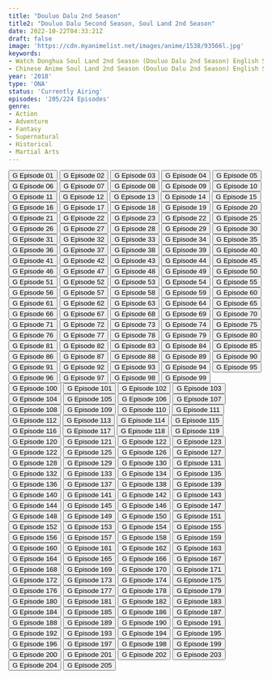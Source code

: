 ```yaml
---
title: "Douluo Dalu 2nd Season"
title2: "Douluo Dalu Second Season, Soul Land 2nd Season"
date: 2022-10-22T04:33:21Z
draft: false
image: 'https://cdn.myanimelist.net/images/anime/1538/93566l.jpg'
keywords:
- Watch Donghua Soul Land 2nd Season (Douluo Dalu 2nd Season) English Sub
- Chinese Anime Soul Land 2nd Season (Douluo Dalu 2nd Season) English Sub
year: '2018'
type: 'ONA'
status: 'Currently Airing'
episodes: '205/224 Episodes'
genre:
- Action
- Adventure
- Fantasy
- Supernatural
- Historical
- Martial Arts
---
```


<div class="d-g gg-5 gtc-r ai-c">
<button onclick="window.open('?gog=douluo-dalu-2nd-season-episode-1','_blank')">G Episode 01</button>
<button onclick="window.open('?gog=douluo-dalu-2nd-season-episode-2','_blank')">G Episode 02</button>
<button onclick="window.open('?gog=douluo-dalu-2nd-season-episode-3','_blank')">G Episode 03</button>
<button onclick="window.open('?gog=douluo-dalu-2nd-season-episode-4','_blank')">G Episode 04</button>
<button onclick="window.open('?gog=douluo-dalu-2nd-season-episode-5','_blank')">G Episode 05</button>
<button onclick="window.open('?gog=douluo-dalu-2nd-season-episode-6','_blank')">G Episode 06</button>
<button onclick="window.open('?gog=douluo-dalu-2nd-season-episode-7','_blank')">G Episode 07</button>
<button onclick="window.open('?gog=douluo-dalu-2nd-season-episode-8','_blank')">G Episode 08</button>
<button onclick="window.open('?gog=douluo-dalu-2nd-season-episode-9','_blank')">G Episode 09</button>
<button onclick="window.open('?gog=douluo-dalu-2nd-season-episode-10','_blank')">G Episode 10</button>
<button onclick="window.open('?gog=douluo-dalu-2nd-season-episode-11','_blank')">G Episode 11</button>
<button onclick="window.open('?gog=douluo-dalu-2nd-season-episode-12','_blank')">G Episode 12</button>
<button onclick="window.open('?gog=douluo-dalu-2nd-season-episode-13','_blank')">G Episode 13</button>
<button onclick="window.open('?gog=douluo-dalu-2nd-season-episode-14','_blank')">G Episode 14</button>
<button onclick="window.open('?gog=douluo-dalu-2nd-season-episode-15','_blank')">G Episode 15</button>
<button onclick="window.open('?gog=douluo-dalu-2nd-season-episode-16','_blank')">G Episode 16</button>
<button onclick="window.open('?gog=douluo-dalu-2nd-season-episode-17','_blank')">G Episode 17</button>
<button onclick="window.open('?gog=douluo-dalu-2nd-season-episode-18','_blank')">G Episode 18</button>
<button onclick="window.open('?gog=douluo-dalu-2nd-season-episode-19','_blank')">G Episode 19</button>
<button onclick="window.open('?gog=douluo-dalu-2nd-season-episode-20','_blank')">G Episode 20</button>
<button onclick="window.open('?gog=douluo-dalu-2nd-season-episode-21','_blank')">G Episode 21</button>
<button onclick="window.open('?gog=douluo-dalu-2nd-season-episode-22','_blank')">G Episode 22</button>
<button onclick="window.open('?gog=douluo-dalu-2nd-season-episode-23','_blank')">G Episode 23</button>
<button onclick="window.open('?gog=douluo-dalu-2nd-season-episode-24','_blank')">G Episode 22</button>
<button onclick="window.open('?gog=douluo-dalu-2nd-season-episode-25','_blank')">G Episode 25</button>
<button onclick="window.open('?gog=douluo-dalu-2nd-season-episode-26','_blank')">G Episode 26</button>
<button onclick="window.open('?gog=douluo-dalu-2nd-season-episode-27','_blank')">G Episode 27</button>
<button onclick="window.open('?gog=douluo-dalu-2nd-season-episode-28','_blank')">G Episode 28</button>
<button onclick="window.open('?gog=douluo-dalu-2nd-season-episode-29','_blank')">G Episode 29</button>
<button onclick="window.open('?gog=douluo-dalu-2nd-season-episode-30','_blank')">G Episode 30</button>
<button onclick="window.open('?gog=douluo-dalu-2nd-season-episode-31','_blank')">G Episode 31</button>
<button onclick="window.open('?gog=douluo-dalu-2nd-season-episode-32','_blank')">G Episode 32</button>
<button onclick="window.open('?gog=douluo-dalu-2nd-season-episode-33','_blank')">G Episode 33</button>
<button onclick="window.open('?gog=douluo-dalu-2nd-season-episode-34','_blank')">G Episode 34</button>
<button onclick="window.open('?gog=douluo-dalu-2nd-season-episode-35','_blank')">G Episode 35</button>
<button onclick="window.open('?gog=douluo-dalu-2nd-season-episode-36','_blank')">G Episode 36</button>
<button onclick="window.open('?gog=douluo-dalu-2nd-season-episode-37','_blank')">G Episode 37</button>
<button onclick="window.open('?gog=douluo-dalu-2nd-season-episode-38','_blank')">G Episode 38</button>
<button onclick="window.open('?gog=douluo-dalu-2nd-season-episode-39','_blank')">G Episode 39</button>
<button onclick="window.open('?gog=douluo-dalu-2nd-season-episode-40','_blank')">G Episode 40</button>
<button onclick="window.open('?gog=douluo-dalu-2nd-season-episode-41','_blank')">G Episode 41</button>
<button onclick="window.open('?gog=douluo-dalu-2nd-season-episode-42','_blank')">G Episode 42</button>
<button onclick="window.open('?gog=douluo-dalu-2nd-season-episode-43','_blank')">G Episode 43</button>
<button onclick="window.open('?gog=douluo-dalu-2nd-season-episode-44','_blank')">G Episode 44</button>
<button onclick="window.open('?gog=douluo-dalu-2nd-season-episode-45','_blank')">G Episode 45</button>
<button onclick="window.open('?gog=douluo-dalu-2nd-season-episode-46','_blank')">G Episode 46</button>
<button onclick="window.open('?gog=douluo-dalu-2nd-season-episode-47','_blank')">G Episode 47</button>
<button onclick="window.open('?gog=douluo-dalu-2nd-season-episode-48','_blank')">G Episode 48</button>
<button onclick="window.open('?gog=douluo-dalu-2nd-season-episode-49','_blank')">G Episode 49</button>
<button onclick="window.open('?gog=douluo-dalu-2nd-season-episode-50','_blank')">G Episode 50</button>
<button onclick="window.open('?gog=douluo-dalu-2nd-season-episode-51','_blank')">G Episode 51</button>
<button onclick="window.open('?gog=douluo-dalu-2nd-season-episode-52','_blank')">G Episode 52</button>
<button onclick="window.open('?gog=douluo-dalu-2nd-season-episode-53','_blank')">G Episode 53</button>
<button onclick="window.open('?gog=douluo-dalu-2nd-season-episode-54','_blank')">G Episode 54</button>
<button onclick="window.open('?gog=douluo-dalu-2nd-season-episode-55','_blank')">G Episode 55</button>
<button onclick="window.open('?gog=douluo-dalu-2nd-season-episode-56','_blank')">G Episode 56</button>
<button onclick="window.open('?gog=douluo-dalu-2nd-season-episode-57','_blank')">G Episode 57</button>
<button onclick="window.open('?gog=douluo-dalu-2nd-season-episode-58','_blank')">G Episode 58</button>
<button onclick="window.open('?gog=douluo-dalu-2nd-season-episode-59','_blank')">G Episode 59</button>
<button onclick="window.open('?gog=douluo-dalu-2nd-season-episode-60','_blank')">G Episode 60</button>
<button onclick="window.open('?gog=douluo-dalu-2nd-season-episode-61','_blank')">G Episode 61</button>
<button onclick="window.open('?gog=douluo-dalu-2nd-season-episode-62','_blank')">G Episode 62</button>
<button onclick="window.open('?gog=douluo-dalu-2nd-season-episode-63','_blank')">G Episode 63</button>
<button onclick="window.open('?gog=douluo-dalu-2nd-season-episode-64','_blank')">G Episode 64</button>
<button onclick="window.open('?gog=douluo-dalu-2nd-season-episode-65','_blank')">G Episode 65</button>
<button onclick="window.open('?gog=douluo-dalu-2nd-season-episode-66','_blank')">G Episode 66</button>
<button onclick="window.open('?gog=douluo-dalu-2nd-season-episode-67','_blank')">G Episode 67</button>
<button onclick="window.open('?gog=douluo-dalu-2nd-season-episode-68','_blank')">G Episode 68</button>
<button onclick="window.open('?gog=douluo-dalu-2nd-season-episode-69','_blank')">G Episode 69</button>
<button onclick="window.open('?gog=douluo-dalu-2nd-season-episode-70','_blank')">G Episode 70</button>
<button onclick="window.open('?gog=douluo-dalu-2nd-season-episode-71','_blank')">G Episode 71</button>
<button onclick="window.open('?gog=douluo-dalu-2nd-season-episode-72','_blank')">G Episode 72</button>
<button onclick="window.open('?gog=douluo-dalu-2nd-season-episode-73','_blank')">G Episode 73</button>
<button onclick="window.open('?gog=douluo-dalu-2nd-season-episode-74','_blank')">G Episode 74</button>
<button onclick="window.open('?gog=douluo-dalu-2nd-season-episode-75','_blank')">G Episode 75</button>
<button onclick="window.open('?gog=douluo-dalu-2nd-season-episode-76','_blank')">G Episode 76</button>
<button onclick="window.open('?gog=douluo-dalu-2nd-season-episode-77','_blank')">G Episode 77</button>
<button onclick="window.open('?gog=douluo-dalu-2nd-season-episode-78','_blank')">G Episode 78</button>
<button onclick="window.open('?gog=douluo-dalu-2nd-season-episode-79','_blank')">G Episode 79</button>
<button onclick="window.open('?gog=douluo-dalu-2nd-season-episode-80','_blank')">G Episode 80</button>
<button onclick="window.open('?gog=douluo-dalu-2nd-season-episode-81','_blank')">G Episode 81</button>
<button onclick="window.open('?gog=douluo-dalu-2nd-season-episode-82','_blank')">G Episode 82</button>
<button onclick="window.open('?gog=douluo-dalu-2nd-season-episode-83','_blank')">G Episode 83</button>
<button onclick="window.open('?gog=douluo-dalu-2nd-season-episode-84','_blank')">G Episode 84</button>
<button onclick="window.open('?gog=douluo-dalu-2nd-season-episode-85','_blank')">G Episode 85</button>
<button onclick="window.open('?gog=douluo-dalu-2nd-season-episode-86','_blank')">G Episode 86</button>
<button onclick="window.open('?gog=douluo-dalu-2nd-season-episode-87','_blank')">G Episode 87</button>
<button onclick="window.open('?gog=douluo-dalu-2nd-season-episode-88','_blank')">G Episode 88</button>
<button onclick="window.open('?gog=douluo-dalu-2nd-season-episode-89','_blank')">G Episode 89</button>
<button onclick="window.open('?gog=douluo-dalu-2nd-season-episode-90','_blank')">G Episode 90</button>
<button onclick="window.open('?gog=douluo-dalu-2nd-season-episode-91','_blank')">G Episode 91</button>
<button onclick="window.open('?gog=douluo-dalu-2nd-season-episode-92','_blank')">G Episode 92</button>
<button onclick="window.open('?gog=douluo-dalu-2nd-season-episode-93','_blank')">G Episode 93</button>
<button onclick="window.open('?gog=douluo-dalu-2nd-season-episode-94','_blank')">G Episode 94</button>
<button onclick="window.open('?gog=douluo-dalu-2nd-season-episode-95','_blank')">G Episode 95</button>
<button onclick="window.open('?gog=douluo-dalu-2nd-season-episode-96','_blank')">G Episode 96</button>
<button onclick="window.open('?gog=douluo-dalu-2nd-season-episode-97','_blank')">G Episode 97</button>
<button onclick="window.open('?gog=douluo-dalu-2nd-season-episode-98','_blank')">G Episode 98</button>
<button onclick="window.open('?gog=douluo-dalu-2nd-season-episode-99','_blank')">G Episode 99</button>
<button onclick="window.open('?gog=douluo-dalu-2nd-season-episode-100','_blank')">G Episode 100</button>
<button onclick="window.open('?gog=douluo-dalu-2nd-season-episode-101','_blank')">G Episode 101</button>
<button onclick="window.open('?gog=douluo-dalu-2nd-season-episode-102','_blank')">G Episode 102</button>
<button onclick="window.open('?gog=douluo-dalu-2nd-season-episode-103','_blank')">G Episode 103</button>
<button onclick="window.open('?gog=douluo-dalu-2nd-season-episode-104','_blank')">G Episode 104</button>
<button onclick="window.open('?gog=douluo-dalu-2nd-season-episode-105','_blank')">G Episode 105</button>
<button onclick="window.open('?gog=douluo-dalu-2nd-season-episode-106','_blank')">G Episode 106</button>
<button onclick="window.open('?gog=douluo-dalu-2nd-season-episode-107','_blank')">G Episode 107</button>
<button onclick="window.open('?gog=douluo-dalu-2nd-season-episode-108','_blank')">G Episode 108</button>
<button onclick="window.open('?gog=douluo-dalu-2nd-season-episode-109','_blank')">G Episode 109</button>
<button onclick="window.open('?gog=douluo-dalu-2nd-season-episode-110','_blank')">G Episode 110</button>
<button onclick="window.open('?gog=douluo-dalu-2nd-season-episode-111','_blank')">G Episode 111</button>
<button onclick="window.open('?gog=douluo-dalu-2nd-season-episode-112','_blank')">G Episode 112</button>
<button onclick="window.open('?gog=douluo-dalu-2nd-season-episode-113','_blank')">G Episode 113</button>
<button onclick="window.open('?gog=douluo-dalu-2nd-season-episode-114','_blank')">G Episode 114</button>
<button onclick="window.open('?gog=douluo-dalu-2nd-season-episode-115','_blank')">G Episode 115</button>
<button onclick="window.open('?gog=douluo-dalu-2nd-season-episode-116','_blank')">G Episode 116</button>
<button onclick="window.open('?gog=douluo-dalu-2nd-season-episode-117','_blank')">G Episode 117</button>
<button onclick="window.open('?gog=douluo-dalu-2nd-season-episode-118','_blank')">G Episode 118</button>
<button onclick="window.open('?gog=douluo-dalu-2nd-season-episode-119','_blank')">G Episode 119</button>
<button onclick="window.open('?gog=douluo-dalu-2nd-season-episode-120','_blank')">G Episode 120</button>
<button onclick="window.open('?gog=douluo-dalu-2nd-season-episode-121','_blank')">G Episode 121</button>
<button onclick="window.open('?gog=douluo-dalu-2nd-season-episode-122','_blank')">G Episode 122</button>
<button onclick="window.open('?gog=douluo-dalu-2nd-season-episode-123','_blank')">G Episode 123</button>
<button onclick="window.open('?gog=douluo-dalu-2nd-season-episode-124','_blank')">G Episode 122</button>
<button onclick="window.open('?gog=douluo-dalu-2nd-season-episode-125','_blank')">G Episode 125</button>
<button onclick="window.open('?gog=douluo-dalu-2nd-season-episode-126','_blank')">G Episode 126</button>
<button onclick="window.open('?gog=douluo-dalu-2nd-season-episode-127','_blank')">G Episode 127</button>
<button onclick="window.open('?gog=douluo-dalu-2nd-season-episode-128','_blank')">G Episode 128</button>
<button onclick="window.open('?gog=douluo-dalu-2nd-season-episode-129','_blank')">G Episode 129</button>
<button onclick="window.open('?gog=douluo-dalu-2nd-season-episode-130','_blank')">G Episode 130</button>
<button onclick="window.open('?gog=douluo-dalu-2nd-season-episode-131','_blank')">G Episode 131</button>
<button onclick="window.open('?gog=douluo-dalu-2nd-season-episode-132','_blank')">G Episode 132</button>
<button onclick="window.open('?gog=douluo-dalu-2nd-season-episode-133','_blank')">G Episode 133</button>
<button onclick="window.open('?gog=douluo-dalu-2nd-season-episode-134','_blank')">G Episode 134</button>
<button onclick="window.open('?gog=douluo-dalu-2nd-season-episode-135','_blank')">G Episode 135</button>
<button onclick="window.open('?gog=douluo-dalu-2nd-season-episode-136','_blank')">G Episode 136</button>
<button onclick="window.open('?gog=douluo-dalu-2nd-season-episode-137','_blank')">G Episode 137</button>
<button onclick="window.open('?gog=douluo-dalu-2nd-season-episode-138','_blank')">G Episode 138</button>
<button onclick="window.open('?gog=douluo-dalu-2nd-season-episode-139','_blank')">G Episode 139</button>
<button onclick="window.open('?gog=douluo-dalu-2nd-season-episode-140','_blank')">G Episode 140</button>
<button onclick="window.open('?gog=douluo-dalu-2nd-season-episode-141','_blank')">G Episode 141</button>
<button onclick="window.open('?gog=douluo-dalu-2nd-season-episode-142','_blank')">G Episode 142</button>
<button onclick="window.open('?gog=douluo-dalu-2nd-season-episode-143','_blank')">G Episode 143</button>
<button onclick="window.open('?gog=douluo-dalu-2nd-season-episode-144','_blank')">G Episode 144</button>
<button onclick="window.open('?gog=douluo-dalu-2nd-season-episode-145','_blank')">G Episode 145</button>
<button onclick="window.open('?gog=douluo-dalu-2nd-season-episode-146','_blank')">G Episode 146</button>
<button onclick="window.open('?gog=douluo-dalu-2nd-season-episode-147','_blank')">G Episode 147</button>
<button onclick="window.open('?gog=douluo-dalu-2nd-season-episode-148','_blank')">G Episode 148</button>
<button onclick="window.open('?gog=douluo-dalu-2nd-season-episode-149','_blank')">G Episode 149</button>
<button onclick="window.open('?gog=douluo-dalu-2nd-season-episode-150','_blank')">G Episode 150</button>
<button onclick="window.open('?gog=douluo-dalu-2nd-season-episode-151','_blank')">G Episode 151</button>
<button onclick="window.open('?gog=douluo-dalu-2nd-season-episode-152','_blank')">G Episode 152</button>
<button onclick="window.open('?gog=douluo-dalu-2nd-season-episode-153','_blank')">G Episode 153</button>
<button onclick="window.open('?gog=douluo-dalu-2nd-season-episode-154','_blank')">G Episode 154</button>
<button onclick="window.open('?gog=douluo-dalu-2nd-season-episode-155','_blank')">G Episode 155</button>
<button onclick="window.open('?gog=douluo-dalu-2nd-season-episode-156','_blank')">G Episode 156</button>
<button onclick="window.open('?gog=douluo-dalu-2nd-season-episode-157','_blank')">G Episode 157</button>
<button onclick="window.open('?gog=douluo-dalu-2nd-season-episode-158','_blank')">G Episode 158</button>
<button onclick="window.open('?gog=douluo-dalu-2nd-season-episode-159','_blank')">G Episode 159</button>
<button onclick="window.open('?gog=douluo-dalu-2nd-season-episode-160','_blank')">G Episode 160</button>
<button onclick="window.open('?gog=douluo-dalu-2nd-season-episode-161','_blank')">G Episode 161</button>
<button onclick="window.open('?gog=douluo-dalu-2nd-season-episode-162','_blank')">G Episode 162</button>
<button onclick="window.open('?gog=douluo-dalu-2nd-season-episode-163','_blank')">G Episode 163</button>
<button onclick="window.open('?gog=douluo-dalu-2nd-season-episode-164','_blank')">G Episode 164</button>
<button onclick="window.open('?gog=douluo-dalu-2nd-season-episode-165','_blank')">G Episode 165</button>
<button onclick="window.open('?gog=douluo-dalu-2nd-season-episode-166','_blank')">G Episode 166</button>
<button onclick="window.open('?gog=douluo-dalu-2nd-season-episode-167','_blank')">G Episode 167</button>
<button onclick="window.open('?gog=douluo-dalu-2nd-season-episode-168','_blank')">G Episode 168</button>
<button onclick="window.open('?gog=douluo-dalu-2nd-season-episode-169','_blank')">G Episode 169</button>
<button onclick="window.open('?gog=douluo-dalu-2nd-season-episode-170','_blank')">G Episode 170</button>
<button onclick="window.open('?gog=douluo-dalu-2nd-season-episode-171','_blank')">G Episode 171</button>
<button onclick="window.open('?gog=douluo-dalu-2nd-season-episode-172','_blank')">G Episode 172</button>
<button onclick="window.open('?gog=douluo-dalu-2nd-season-episode-173','_blank')">G Episode 173</button>
<button onclick="window.open('?gog=douluo-dalu-2nd-season-episode-174','_blank')">G Episode 174</button>
<button onclick="window.open('?gog=douluo-dalu-2nd-season-episode-175','_blank')">G Episode 175</button>
<button onclick="window.open('?gog=douluo-dalu-2nd-season-episode-176','_blank')">G Episode 176</button>
<button onclick="window.open('?gog=douluo-dalu-2nd-season-episode-177','_blank')">G Episode 177</button>
<button onclick="window.open('?gog=douluo-dalu-2nd-season-episode-178','_blank')">G Episode 178</button>
<button onclick="window.open('?gog=douluo-dalu-2nd-season-episode-179','_blank')">G Episode 179</button>
<button onclick="window.open('?gog=douluo-dalu-2nd-season-episode-180','_blank')">G Episode 180</button>
<button onclick="window.open('?gog=douluo-dalu-2nd-season-episode-181','_blank')">G Episode 181</button>
<button onclick="window.open('?gog=douluo-dalu-2nd-season-episode-182','_blank')">G Episode 182</button>
<button onclick="window.open('?gog=douluo-dalu-2nd-season-episode-183','_blank')">G Episode 183</button>
<button onclick="window.open('?gog=douluo-dalu-2nd-season-episode-184','_blank')">G Episode 184</button>
<button onclick="window.open('?gog=douluo-dalu-2nd-season-episode-185','_blank')">G Episode 185</button>
<button onclick="window.open('?gog=douluo-dalu-2nd-season-episode-186','_blank')">G Episode 186</button>
<button onclick="window.open('?gog=douluo-dalu-2nd-season-episode-187','_blank')">G Episode 187</button>
<button onclick="window.open('?gog=douluo-dalu-2nd-season-episode-188','_blank')">G Episode 188</button>
<button onclick="window.open('?gog=douluo-dalu-2nd-season-episode-189','_blank')">G Episode 189</button>
<button onclick="window.open('?gog=douluo-dalu-2nd-season-episode-190','_blank')">G Episode 190</button>
<button onclick="window.open('?gog=douluo-dalu-2nd-season-episode-191','_blank')">G Episode 191</button>
<button onclick="window.open('?gog=douluo-dalu-2nd-season-episode-192','_blank')">G Episode 192</button>
<button onclick="window.open('?gog=douluo-dalu-2nd-season-episode-193','_blank')">G Episode 193</button>
<button onclick="window.open('?gog=douluo-dalu-2nd-season-episode-194','_blank')">G Episode 194</button>
<button onclick="window.open('?gog=douluo-dalu-2nd-season-episode-195','_blank')">G Episode 195</button>
<button onclick="window.open('?gog=douluo-dalu-2nd-season-episode-196','_blank')">G Episode 196</button>
<button onclick="window.open('?gog=douluo-dalu-2nd-season-episode-197','_blank')">G Episode 197</button>
<button onclick="window.open('?gog=douluo-dalu-2nd-season-episode-198','_blank')">G Episode 198</button>
<button onclick="window.open('?gog=douluo-dalu-2nd-season-episode-199','_blank')">G Episode 199</button>
<button onclick="window.open('?gog=douluo-dalu-2nd-season-episode-200','_blank')">G Episode 200</button>
<button onclick="window.open('?gog=douluo-dalu-2nd-season-episode-201','_blank')">G Episode 201</button>
<button onclick="window.open('?gog=douluo-dalu-2nd-season-episode-202','_blank')">G Episode 202</button>
<button onclick="window.open('?gog=douluo-dalu-2nd-season-episode-203','_blank')">G Episode 203</button>
<button onclick="window.open('?gog=douluo-dalu-2nd-season-episode-204','_blank')">G Episode 204</button>
<button onclick="window.open('?luc=douluo-dalu-soul-land-season-2-episode-231-205-subtitle','_blank')">G Episode 205</button>
</div>
